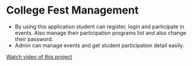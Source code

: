 # College Fest Management
* By using this application student can register, login and participate in events. Also manage their participation programs list and also change their password.
* Admin can manage events and get student participation detail easily.

[Watch video of this project](https://youtu.be/EOEg2CTpH9s)
